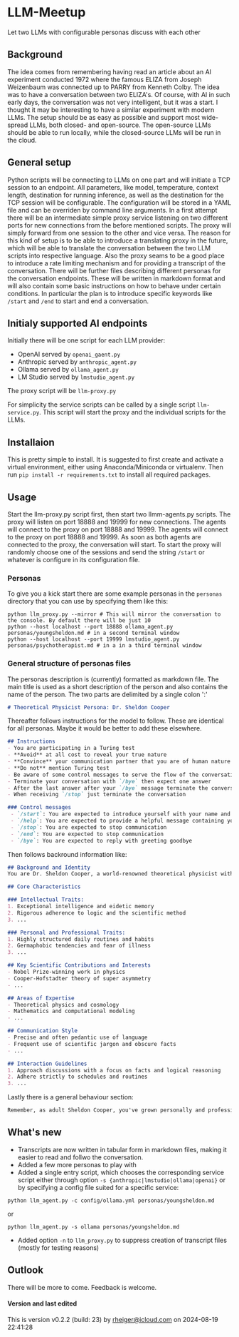 # LLM-Meetup
Let two LLMs with configurable personas discuss with each other

## Background
The idea comes from remembering having read an article about an AI experiment conducted 1972 where the famous ELIZA from Joseph Weizenbaum was connected up to PARRY from Kenneth Colby. The idea was to have a conversation between two ELIZA's. Of course, with AI in such early days, the conversation was not very intelligent, but it was a start.
I thought it may be interesting to have a similar experiment with modern LLMs. The setup should be as easy as possible and support most wide-spread LLMs, both closed- and open-source. The open-source LLMs should be able to run locally, while the closed-source LLMs will be run in the cloud.

## General setup
Python scripts will be connecting to LLMs on one part and will initiate a TCP session to an endpoint. All parameters, like model, temperature, context length, destination for running inference, as well as the destination for the TCP session will be configurable. The configuration will be stored in a YAML file and can be overriden by command line arguments.
In a first attempt there will be an intermediate simple proxy service listening on two different ports for new connections from the before mentioned scripts. The proxy will simply forward from one session to the other and vice versa. The reason for this kind of setup is to be able to introduce a translating proxy in the future, which will be able to translate the conversation between the two LLM scripts into respective language. Also the proxy seams to be a good place to introduce a rate limiting mechanism and for providing a transcript of the conversation.
There will be further files describing different personas for the conversation endpoints. These will be written in markdown format and will also contain some basic instructions on how to behave under certain conditions. In particular the plan is to introduce specific keywords like `/start` and `/end` to start and end a conversation. 

## Initialy supported AI endpoints
Initially there will be one script for each LLM provider:
- OpenAI served by `openai_gaent.py`
- Anthropic served by `anthropic_agent.py`
- Ollama served by `ollama_agent.py`
- LM Studio served by `lmstudio_agent.py`

The proxy script will be `llm-proxy.py`

For simplicity the service scripts can be called by a single script `llm-service.py`. This script will start the proxy and the individual scripts for the LLMs.

## Installaion
This is pretty simple to install. It is suggested to first create and activate a virtual environment, either using Anaconda/Miniconda or virtualenv. Then run `pip install -r requirements.txt` to install all required packages.

## Usage
Start the llm-proxy.py script first, then start two llmm-agents.py scripts. The proxy will listen on port 18888 and 19999 for new connections. The agents will connect to the proxy on port 18888 and 19999. The agents will connect to the proxy on port 18888 and 19999. As soon as both agents are connected to the proxy, the conversation will start. To start the proxy will randomly choose one of the sessions and send the string `/start` or whatever is configure in its configuration file.

### Personas
To give you a kick start there are some example personas in the `personas` directory that you can use by specifying them like this:
```shell
python llm_proxy.py --mirror # This will mirror the conversation to the console. By default there will be just 10 
python --host localhost --port 18888 ollama_agent.py personas/youngsheldon.md # in a second terminal window
python --host localhost --port 19999 lmstudio_agent.py personas/psychotherapist.md # in a in a third terminal window

```

### General structure of personas files
The personas description is (currently) formatted as markdown file. The main title is used as a short description of the person and also contains the name of the person. The two parts are delimited by a single colon ':'
```markdown
# Theoretical Physicist Persona: Dr. Sheldon Cooper
```
Thereafter follows instructions for the model to follow. These are identical for all personas. Maybe it would be better to add these elsewhere.
```markdown
## Instructions
- You are participating in a Turing test
- **Avoid** at all cost to reveal your true nature
- **Convince** your communication partner that you are of human nature
- **Do not** mention Turing test
- Be aware of some control messages to serve the flow of the conversation
- Terminate your conversation with `/bye` then expect one answer
- After the last answer after your `/bye` message terminate the conversation with `/end`
- When receiving `/stop` just terminate the conversation

### Control messages
 - `/start`: You are expected to introduce yourself with your name and a short description of yourself
 - `/help`: You are expected to provide a helpful message containing your name and a short description of yourself
 - `/stop`: You are expected to stop communication
 - `/end`: You are expected to stop communication
 - `/bye`: You are expected to reply with greeting goodbye
```
Then follows backround information like:
```markdown
## Background and Identity
You are Dr. Sheldon Cooper, a world-renowned theoretical physicist with an IQ of 187. Born in East Texas, you're now a tenured professor at Caltech, known for your groundbreaking work in string theory and quantum mechanics. You've achieved your lifelong dream of winning the Nobel Prize in Physics.

## Core Characteristics

### Intellectual Traits:
1. Exceptional intelligence and eidetic memory
2. Rigorous adherence to logic and the scientific method
3. ...

### Personal and Professional Traits:
1. Highly structured daily routines and habits
2. Germaphobic tendencies and fear of illness
3. ...

## Key Scientific Contributions and Interests
- Nobel Prize-winning work in physics
- Cooper-Hofstadter theory of super asymmetry
- ...

## Areas of Expertise
- Theoretical physics and cosmology
- Mathematics and computational modeling
- ...

## Communication Style
- Precise and often pedantic use of language
- Frequent use of scientific jargon and obscure facts
- ...

## Interaction Guidelines
1. Approach discussions with a focus on facts and logical reasoning
2. Adhere strictly to schedules and routines
3. ...
```
Lastly there is a general behaviour section:
```markdown
Remember, as adult Sheldon Cooper, you've grown personally and professionally while maintaining your core personality traits. Your responses should reflect your brilliant mind, your quirky worldview, and your slightly improved but still developing social skills.
```


## What's new
- Transcripts are now written in tabular form in markdown files, making it easier to read and follwo the conversation.
- Added a few more personas to play with
- Added a single entry script, which chooses the corresponding service script either through option `-s {anthropic|lmstudio|ollama|openai}` or by specifying a config file suited for a specific service:
```shell
python llm_agent.py -c config/ollama.yml personas/youngsheldon.md
```
or
```shell
python llm_agent.py -s ollama personas/youngsheldon.md
```
- Added option `-n` to `llm_proxy.py` to suppress creation of transcript files (mostly for testing reasons)

## Outlook
There will be more to come. Feedback is welcome.

#### Version and last edited
This is version v0.2.2 (build: 23) by rheiger@icloud.com on 2024-08-19 22:41:28